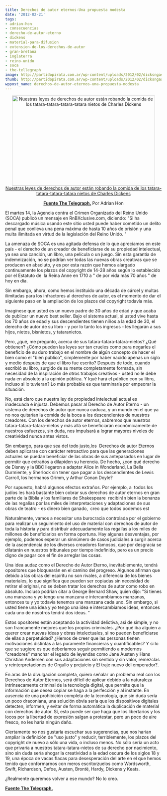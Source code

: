 ```yaml
---
title: Derechos de autor eternos-Una propuesta modesta
date: '2012-02-21'
tags:
- adrian-hon
- consecuencias
- derecho-de-autor-eterno
- dickens
- material-para-difusion
- extension-de-los-derechos-de-autor
- gran-bretana
- inglaterra
- reino-unido
- soca
- the-tellegraph
image: http://partidopirata.com.ar/wp-content/uploads/2012/02/dicksngasds_2118395b-460x288.jpg
thumb: http://partidopirata.com.ar/wp-content/uploads/2012/02/dicksngasds_2118395b-460x288-150x150.jpg
wppost_name: derechos-de-autor-eternos-una-propuesta-modesta
---
```


<p style="text-align: center;"><a href="http://partidopirata.com.ar/wp-content/uploads/2012/02/dicksngasds_2118395b-460x288.jpg"><img class="aligncenter size-full wp-image-3230" title="Dickens" src="http://partidopirata.com.ar/wp-content/uploads/2012/02/dicksngasds_2118395b-460x288.jpg" alt="Nuestras leyes de derechos de autor están robando la comida de los tatara-tatara-tatara-tatara nietos de Charles Dickens" width="460" height="288" />Nuestras leyes de derechos de autor están robando la comida de los tatara-tatara-tatara-tatara nietos de Charles Dickens</a></p>
<p style="text-align: center;"><strong><a href="http://blogs.telegraph.co.uk/technology/adrianhon/100007156/infinite-copyright-a-modest-proposal/" target="_blank">Fuente The Telegraph.</a></strong>
Por Adrian Hon</p>
El martes 14, la Agencia contra el Crimen Organizado del Reino Unido (SOCA) publicó un mensaje en RnBXclusive.com, diciendo: "Si ha descargado música usando este sitio usted puede haber cometido un delito penal que conlleva una pena máxima de hasta 10 años de prisión y una multa ilimitada en virtud de la legislación del Reino Unido. "

La amenaza de SOCA es una agitada defensa de lo que apreciamos en este país - el derecho de un creador de beneficiarse de su propiedad intelectual, ya sea una canción, un libro, una película o un juego. Sin esta garantía de indemnización, no se podrían ver todas las nuevas obras creativas que se producen en absoluto, y es por esta razón que hemos alargado continuamente los plazos del copyright de 14-28 años según lo establecido por el Estatuto de  la Reina Anne en 1710 a " de por vida más 70 años " de hoy en día.

Sin embargo, ahora, como hemos instituido una década de cárcel y multas ilimitadas para los infractores al derechos de autor, es el momento de dar el siguiente paso en la ampliación de los plazos del copyright todavía más.

Imagínese que usted es un nuevo padre de 30 años de edad y que acaba de publicar un nuevo best seller. Bajo el sistema actual, si usted vive hasta los 70 años de edad y sus descendientes tienen niños a la edad de 30, el derecho de autor de su libro - y por lo tanto los ingresos - les llegarán a sus hijos, nietos, bisnietos, y tataranietos.

Pero, ¿qué, me pregunto, acerca de sus tatara-tatara-tatara-nietos? ¿Qué obtienen? ¿Cómo pueden las leyes ser tan crueles como para negarles el beneficio de su duro trabajo en el nombre de algún concepto de hacer el bien como el "bien público", simplemente por haber nacido apenas un siglo y medio después de que el libro fue escrito? Después de todo, cuando escribió su libro, surgido de su mente completamente formada, sin necesidad de la inspiración de otros trabajos creativos - usted no le debe nada en absoluto a la opinión pública. Y lqué hará el público con su libro, incluso si lo tuvieran? Lo más probable es que terminaría por empeorar la situación.

No, está claro que nuestra ley de propiedad intelectual actual es inadecuada e injusta. Debemos pasar al Derecho de Autor Eterno - un sistema de derechos de autor que nunca caduca, y un mundo en el que ya no nos quitarían la comida de la boca a los descendientes de nuestros creadores. Con los derechos de autor eternos, sabremos que nuestros tatara-tatara-tatara-nietos y más allá se beneficiarán económicamente de nuestros esfuerzos, sin duda, nos impulsará a lograr mayores niveles de creatividad nunca antes vistos.

Sin embargo, para que sea del todo justo,los  Derechos de autor Eternos deben aplicarse con carácter retroactivo para que las generaciones actuales se puedan beneficiar de las obras de sus antepasados ​​en lugar de permitir que extraños a dilapiden su herencia. De hecho, ¿con qué derecho de Disney y la BBC llegaron a adaptar Alice in Wonderland, La Bella Durmiente, y Sherlock sin tener que pagar a los descendientes de Lewis Carroll, los hermanos Grimm, y Arthur Conan Doyle?

Por supuesto, habrá algunos efectos extraños. Por ejemplo, a  todos los judíos les hará bastante bien cobrar sus derechos de autor eternos en gran parte de la Biblia y los familiares de Shakespeare  recibirán bien la bonanza de las regalías por las miles de interpretaciones y adaptaciones de sus obras de teatro - es dinero bien ganado,  creo que todos podemos est

Naturalmente, vamos a necesitar una burocracia controlada por el gobierno para realizar un seguimiento del uso de material con derechos de autor de toda la historia y para distribuir adecuadamente las regalías a los miles de millones de beneficiarios en forma oportuna. Hay algunas desventajas, por ejemplo, podemos esperar un sinnúmero de casos judiciales a surgir acerca de la ascendencia de los diversos creadores famosos, que por desgracia se dilatarán en nuestros tribunales por tiempo indefinido, pero es un precio digno de pagar con el fin de arreglar las cosas.

Una idea audaz como el Derecho de Autor Eterno, inevitablemente, tendrá opositores que bloquearán en el camino del progreso. Algunos afirman que debido a las obras del espíritu no son rivales, a diferencia de los bienes materiales, lo que significa que pueden ser copiadas sin necesidad de retirar el original, no se deben tratar los derechos de autor como robo en absoluto. Incluso podrían citar a George Bernard Shaw, quien dijo: "Si tienes una manzana y yo tengo una manzana e intercambiamos manzanas, entonces tu y yo todavía tenemos una manzana cada uno. Sin embargo, si usted tiene una idea y yo tengo una idea e intercambiamos ideas, entonces cada uno de nosotros tendrá dos ideas. "

Estos opositores están aceptando la actividad delictiva, así de simple, y no son francamente mejores que los propios criminales. ¿Por qué iba alguien a querer crear nuevas ideas y obras intelectuales, si no pueden beneficiarse de ellas a perpetuidad? ¿Hemos de creer que las personas tienen motivaciones distintas a las puramente financieras y cuantificables? Y si lo que se sugiere es que deberíamos seguir permitiendo a modernos "creadores" manchar el legado de leyendas como Jane Austen y Hans Christian Andersen con sus adaptaciones sin sentido y sin valor, remezclas y reinterpretaciones de Orgullo y prejuicio y El traje nuevo del emperador?.

En aras de la divulgación completa, quiero señalar un problema real con los Derechos de Autor Eternos, será difícil de aplicar debido a la naturaleza intrínsecamente criminal de la tecnología digital, que permite que la información que desea copiar se haga a la perfección y al instante. En ausencia de una prohibición completa de la tecnología, que sin duda sería un poco draconiana, una solución obvia sería que los dispositivos digitales detecten, informen, y evitar de forma automática la duplicación de material con derechos de autor. Sí, esto puede ser que haga que los libertarios y los locos por la libertad de expresión salgan a protestar, pero un poco de aire fresco, no les haría ningún daño.

Ciertamente no nos gustaría escuchar sus sugerencias, que nos harían ampliar la definición de "uso justo" y reducir, terriblemente, los plazos del copyright de nuevo a sólo una vida, o incluso menos. No sólo sería un acto que privaría a nuestros tatara-tatara-nietos de su derecho por nacimiento, sino sin duda sería ahogar la creatividad a la edad oscura de los siglos 18 y 19, una época de vacas flacas para desesperación del arte en el que hemos tenido que conformarnos con meros escritorzuelos como Wordsworth, Swift, Richardson, Defoe, Austen, Brontë, Hardy, Dickens y Keats.

¿Realmente queremos volver a ese mundo? No lo creo.

<strong><a href="http://blogs.telegraph.co.uk/technology/adrianhon/100007156/infinite-copyright-a-modest-proposal/" target="_blank">Fuente The Telegraph.</a></strong>
